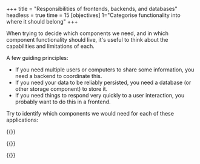 +++
title = "Responsibilities of frontends, backends, and databases"
headless = true
time = 15
[objectives]
    1="Categorise functionality into where it should belong"
+++

When trying to decide which components we need, and in which component functionality should live, it's useful to think about the capabilities and limitations of each.

A few guiding principles:
* If you need multiple users or computers to share some information, you need a backend to coordinate this.
* If you need your data to be reliably persisted, you need a database (or other storage component) to store it.
* If you need things to respond very quickly to a user interaction, you probably want to do this in a frontend.

Try to identify which components we would need for each of these applications:

{{<multiple-choice
   question="A website hosting a book, so that you can read the book through a web browser."
   answers="Just a frontend. | A frontend and a backend. | A frontend and a backend and a database."
   feedback="Right - if we're just serving some static content, and it never changes, we only need a frontend. | Probably not - if we're just hosting the book, we probably don't need a backend. But there are many requirements which may need one (e.g. password-protecting our book). | Probably not - if we're just hosting the book, we probably don't need a backend. But there are many requirements which may need one (e.g. password-protecting our book, counting how many times it's been read, allowing comments, etc)."
   correct="0" >}}

{{<multiple-choice
   question="A digital whiteboard which multiple users can collaborate on."
   answers="Just a frontend. | A frontend and a backend. | A frontend and a backend and a database."
   feedback="Probably not - for multiple users to be able to see the same view of what's on the whiteboard, there probably needs to be a backend. If it was just a whiteboard you could draw on on your own laptop, a frontend would probably be enough. | Maybe, but the whiteboard probably wouldn't be very resilient (e.g. if we needed to restart the server, we may lose everyone's whiteboards. | Right - we have multiple users so we need a backend, and we almost always want a database so that our data can persist."
   correct="2" >}}

{{<multiple-choice
   question="A website which lets you log in to GitHub and shows all of your GitHub contributions."
   answers="Just a frontend. | A frontend and a backend. | A frontend and a backend and a database."
   feedback="Probably not - you need to authenticate to GitHub to find out your username, you probably need a backend. | Right - you need a backend to be able to authenticate to GitHub. You generally can't do authentication without a backend. | Probably not - because GitHub stores the data, you probably don't need to store it yourself. But you may want to, e.g. to cache data, or to store other data useful in your website."
   correct="1" >}}
